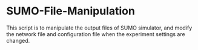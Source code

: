 # SUMO-File-Manipulation
This script is to manipulate the output files of SUMO simulator, and modify the network file and configuration file when the experiment settings are changed.
